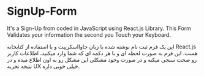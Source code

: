 # SignUp-Form
It's a Sign-Up from coded in JavaScript using React.js Library. This Form Validates your information the second you Touch your Keyboard. 


این یک فرم ثبت نام نوشته شده با زبان جاوااسکریپت و با استفاده از کتابخانه React.js هست. این فرم به صورت لحظه ای و با هر دکمه ای که شما وارد میکنید،
اطلاعات کاربر رو صحت سنجی میکنه و در صورت وجود مشکلی این مشکل رو به اون اطلاع میده و در نتیجه تجربه UX خیلی خوبی داره.
